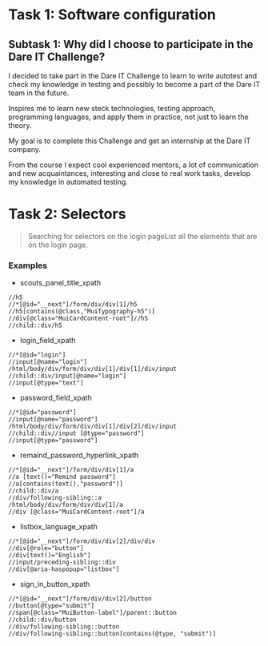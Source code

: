
# Task 1: Software configuration

## Subtask 1: Why did I choose to participate in the Dare IT Challenge?
I decided to take part in the Dare IT Challenge to learn to write autotest and check my knowledge in testing and possibly to become a part of the Dare IT team in the future.

Inspires me to learn new steck technologies, testing approach, programming languages,  and apply them in practice, not just to learn the theory.

My goal is to complete this Challenge and get an internship at the Dare IT company.

From the course I expect cool experienced mentors, a lot of communication and new acquaintances, interesting and close to real work tasks, develop my knowledge in automated testing.

# Task 2: Selectors

> Searching for selectors on the login pageList all the elements that are on the login page.

### Examples 

- scouts_panel_title_xpath
```
//h5
//*[@id="__next"]/form/div/div[1]/h5
//h5[contains(@class,"MuiTypography-h5")]
//div[@class="MuiCardContent-root"]//h5
//child::div/h5
```
- login_field_xpath
```
//*[@id="login"]
//input[@name="login"]
/html/body/div/form/div/div[1]/div[1]/div/input
//child::div/input[@name="login"]
//input[@type="text"]
```
- password_field_xpath
```
//*[@id="password"]
//input[@name="password"]
/html/body/div/form/div/div[1]/div[2]/div/input
//child::div//input [@type="password"]
//input[@type="password"]
```
- remaind_password_hyperlink_xpath
```
//*[@id="__next"]/form/div/div[1]/a
//a [text()="Remind password"]
//a[contains(text(),"password")]
//child::div/a
//div/following-sibling::a
/html/body/div/form/div/div[1]/a
//div [@class="MuiCardContent-root"]/a
```
- listbox_language_xpath
```
//*[@id="__next"]/form/div/div[2]/div/div
//div[@role="button"]
//div[text()="English"]
//input/preceding-sibling::div
//div[@aria-haspopup="listbox"]
```
- sign_in_button_xpath
```
//*[@id="__next"]/form/div/div[2]/button
//button[@type="submit"]
//span[@class="MuiButton-label"]/parent::button
//child::div/button
//div/following-sibling::button
//div/following-sibling::button[contains(@type, "submit")]
```
